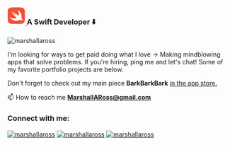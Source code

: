<h3 align="left"> <a href="https://developer.apple.com/swift/" target="_blank" rel="noreferrer"> <img src="https://raw.githubusercontent.com/devicons/devicon/master/icons/swift/swift-original.svg" alt="swift" width="40" height="40"/> </a>  A Swift Developer ⬇️ </h3>


<p><img align="center" src="https://github-readme-stats.vercel.app/api/top-langs?username=marshallaross&show_icons=true&locale=en&layout=compact" alt="marshallaross" /></p>

I'm looking for ways to get paid doing what I love -> Making mindblowing apps that solve problems. If you're hiring, ping me and let's chat! Some of my favorite portfolio projects are below. 

Don't forget to check out my main piece **BarkBarkBark** <a href="https://apps.apple.com/us/app/barkbarkbark/id1614039880"> in the app store. </a>

📫 How to reach me **MarshallARoss@gmail.com**

<h3 align="left">Connect with me:</h3>
<p align="left">
<a href="https://twitter.com/marshallaross" target="blank"><img align="center" src="https://raw.githubusercontent.com/rahuldkjain/github-profile-readme-generator/master/src/images/icons/Social/twitter.svg" alt="marshallaross" height="30" width="40" /></a>
<a href="https://linkedin.com/in/marshallaross" target="blank"><img align="center" src="https://raw.githubusercontent.com/rahuldkjain/github-profile-readme-generator/master/src/images/icons/Social/linked-in-alt.svg" alt="marshallaross" height="30" width="40" /></a>
<a href="https://instagram.com/marshallaross" target="blank"><img align="center" src="https://raw.githubusercontent.com/rahuldkjain/github-profile-readme-generator/master/src/images/icons/Social/instagram.svg" alt="marshallaross" height="30" width="40" /></a>
</p>
